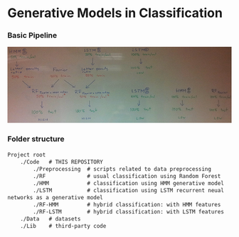 # Generative Models in Classification

### Basic Pipeline
<img src="Documentation/Figures/basicpipeline.png" width="728px" />

### Folder structure
```
Project root
    ./Code   # THIS REPOSITORY
        ./Preprocessing  # scripts related to data preprocessing 
        ./RF             # usual classification using Random Forest
        ./HMM            # classification using HMM generative model
        ./LSTM           # classification using LSTM recurrent neual networks as a generative model
        ./RF-HMM         # hybrid classification: with HMM features
        ./RF-LSTM        # hybrid classification: with LSTM features
    ./Data   # datasets
    ./Lib    # third-party code
```

